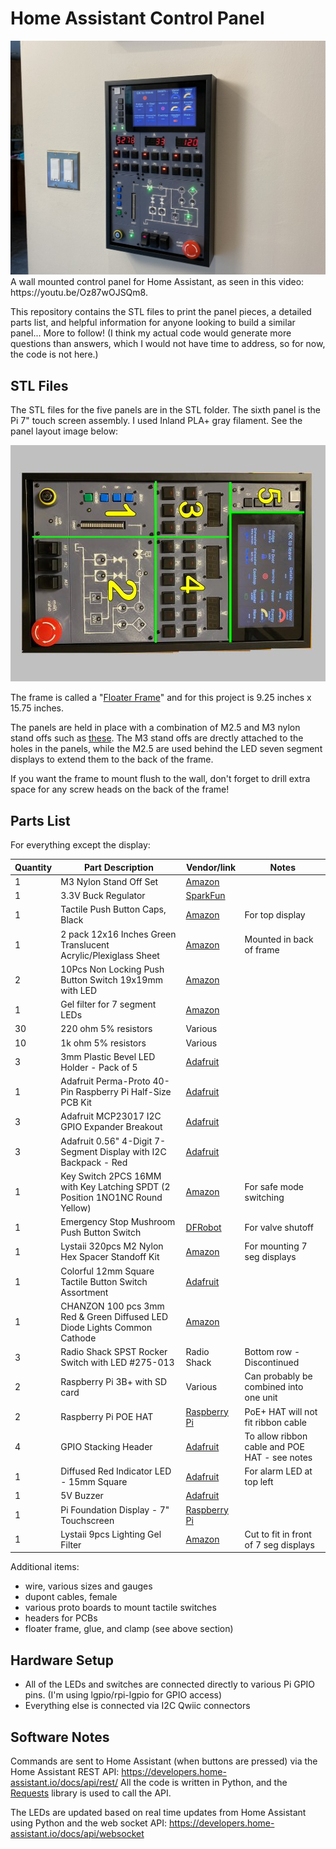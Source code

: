 # Home Assistant Control Panel
<img src="images/panel1.jpg">
A wall mounted control panel for Home Assistant, as seen in this video: https://youtu.be/Oz87wOJSQm8. 

This repository contains the STL files to print the panel pieces, a detailed parts list, and helpful information for anyone looking to build a similar panel... More to follow! (I think my actual code would generate more questions than answers, which I would not have time to address, so for now, the code is not here.)

## STL Files

The STL files for the five panels are in the STL folder. The sixth panel is the Pi 7" touch screen assembly. I used Inland PLA+ gray filament. See the panel layout image below:

<img src="images/layout_small.jpg">

The frame is called a "[Floater Frame](https://framing4yourself.com/product/matte-black-floater-frame-20101-m/)" and for this project is 9.25 inches x 15.75 inches.

The panels are held in place with a combination of M2.5 and M3 nylon stand offs such as [these](https://www.amazon.com/dp/B073GLW6NL). The M3 stand offs are drectly attached to the holes in the panels, while the M2.5 are used behind the LED seven segment displays to extend them to the back of the frame.

If you want the frame to mount flush to the wall, don't forget to drill extra space for any screw heads on the back of the frame!


## Parts List

For everything except the display:

| Quantity | Part Description | Vendor/link | Notes |
| -------- | ---------------- | ----------- | ----- |
| 1        | M3 Nylon Stand Off Set | [Amazon](https://www.amazon.com/dp/B073GLW6NL) | |
| 1        | 3.3V Buck Regulator | [SparkFun](https://www.sparkfun.com/products/18356) | | 
| 1        | Tactile Push Button Caps, Black | [Amazon](https://www.amazon.com/dp/B07PK3W4XL) | For top display |
| 1        | 2 pack 12x16 Inches Green Translucent Acrylic/Plexiglass Sheet | [Amazon](https://www.amazon.com/dp/B09KC47RLH) | Mounted in back of frame |
| 2        | 10Pcs Non Locking Push Button Switch 19x19mm with LED | [Amazon](https://www.amazon.com/dp/B07CXN14QV) | |
| 1        | Gel filter for 7 segment LEDs | [Amazon](https://www.amazon.com/dp/B0CXXQSDXH) | |
| 30       | 220 ohm 5% resistors | Various | |
| 10       | 1k ohm 5% resistors | Various | | 
| 3        | 3mm Plastic Bevel LED Holder - Pack of 5 | [Adafruit](https://www.adafruit.com/product/2179) | | 
| 1        | Adafruit Perma-Proto 40-Pin Raspberry Pi Half-Size PCB Kit | [Adafruit](https://www.adafruit.com/product/4353)
| 3        | Adafruit MCP23017 I2C GPIO Expander Breakout | [Adafruit](https://www.adafruit.com/product/5346) | | 
| 3        | Adafruit 0.56" 4-Digit 7-Segment Display with I2C Backpack - Red | [Adafruit](https://www.adafruit.com/product/878) | |
| 1        | Key Switch 2PCS 16MM with Key Latching SPDT (2 Position 1NO1NC Round Yellow) | [Amazon](https://www.amazon.com/gp/product/B09FXC26WL) | For safe mode switching | 
| 1        | Emergency Stop Mushroom Push Button Switch | [DFRobot](https://www.dfrobot.com/product-521.html) | For valve shutoff |
| 1        | Lystaii 320pcs M2 Nylon Hex Spacer Standoff Kit | [Amazon](https://www.amazon.com/gp/product/B0BYSHZ2TD) | For mounting 7 seg displays |
| 1        | Colorful 12mm Square Tactile Button Switch Assortment | [Adafruit](https://www.adafruit.com/product/1010) | |
| 1        | CHANZON 100 pcs 3mm Red & Green Diffused LED Diode Lights Common Cathode | [Amazon](https://www.amazon.com/gp/product/B01CFZMSNO) | |
| 3        | Radio Shack SPST Rocker Switch with LED #275-013 | Radio Shack | Bottom row - Discontinued |
| 2        | Raspberry Pi 3B+ with SD card | Various | Can probably be combined into one unit |
| 2        | Raspberry Pi POE HAT | [Raspberry Pi](https://www.raspberrypi.com/products/poe-hat/) | PoE+ HAT will not fit ribbon cable |
| 4        | GPIO Stacking Header | [Adafruit](https://www.adafruit.com/product/2223) | To allow ribbon cable and POE HAT - see notes |
| 1        | Diffused Red Indicator LED - 15mm Square | [Adafruit](https://www.adafruit.com/product/4041) | For alarm LED at top left |
| 1        | 5V Buzzer | [Adafruit](https://www.adafruit.com/product/1536) | |
| 1        | Pi Foundation Display - 7" Touchscreen | [Raspberry Pi](https://www.raspberrypi.com/products/raspberry-pi-touch-display/) | | 
| 1        | Lystaii 9pcs Lighting Gel Filter | [Amazon](https://www.amazon.com/dp/B0CXXQSDXH) | Cut to fit in front of 7 seg displays |

Additional items:
- wire, various sizes and gauges
- dupont cables, female
- various proto boards to mount tactile switches
- headers for PCBs
- floater frame, glue, and clamp (see above section)

## Hardware Setup

- All of the LEDs and switches are connected directly to various Pi GPIO pins. (I'm using lgpio/rpi-lgpio for GPIO access)
- Everything else is connected via I2C Qwiic connectors

## Software Notes

Commands are sent to Home Assistant (when buttons are pressed) via the Home Assistant REST API: https://developers.home-assistant.io/docs/api/rest/
All the code is written in Python, and the [Requests](https://requests.readthedocs.io/en/latest/) library is used to call the API.

The LEDs are updated based on real time updates from Home Assistant using Python and the web socket API: https://developers.home-assistant.io/docs/api/websocket
